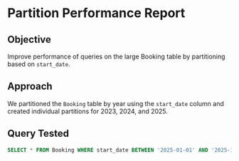 # Partition Performance Report

## Objective

Improve performance of queries on the large Booking table by partitioning based on `start_date`.

## Approach

We partitioned the `Booking` table by year using the `start_date` column and created individual partitions for 2023, 2024, and 2025.

## Query Tested

```sql
SELECT * FROM Booking WHERE start_date BETWEEN '2025-01-01' AND '2025-12-31';
```
